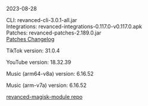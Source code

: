 2023-08-28
  
CLI: revanced-cli-3.0.1-all.jar  
Integrations: revanced-integrations-0.117.0-v0.117.0.apk  
Patches: revanced-patches-2.189.0.jar  
[Patches Changelog](https://github.com/revanced/revanced-patches/releases/tag/v2.189.0)  

TikTok version: 31.0.4  

YouTube version: 18.32.39  

Music (arm64-v8a) version: 6.16.52  

Music (arm-v7a) version: 6.16.52  

[revanced-magisk-module repo](https://github.com/j-hc/revanced-magisk-module)
